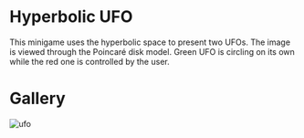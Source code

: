 # Hyperbolic UFO

This minigame uses the hyperbolic space to present two UFOs. The image is viewed through the Poincaré disk model. Green UFO is circling on its own while the red one is controlled by the user.

# Gallery

![ufo](https://github.com/Stellaway/Hyperbolic-UFO/assets/40556813/81e9ac56-369e-464c-8917-dc217e3b3c7a)
